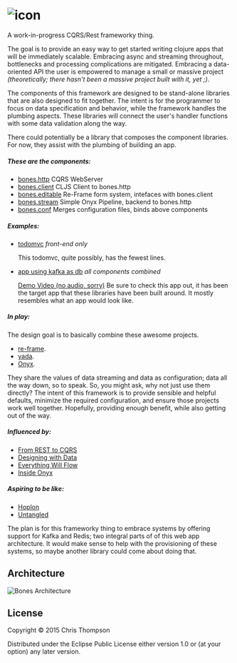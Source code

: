 # ![icon](https://cdn.rawgit.com/teaforthecat/bones/master/icon.svg)


A work-in-progress CQRS/Rest frameworky thing.

The goal is to provide an easy way to get started writing clojure apps that will
be immediately scalable. Embracing async and streaming throughout, bottlenecks and
processing complications are mitigated. Embracing a data-oriented API the user
is empowered to manage a small or massive project _(theoretically; there hasn't
been a massive project built with it, yet ;)_.

The components of this framework are designed to be stand-alone libraries that
are also designed to fit together. The intent is for the programmer to focus on
data specification and behavior, while the framework handles the plumbing
aspects. These libraries will connect the user's handler functions with some data
validation along the way.

There could potentially be a library that composes the component libraries. For
now, they assist with the plumbing of building an app.


##### These are the components:

- [bones.http](https://github.com/teaforthecat/bones-http) CQRS WebServer
- [bones.client](https://github.com/teaforthecat/bones-client) CLJS Client to bones.http
- [bones.editable](https://github.com/teaforthecat/bones-editable) Re-Frame form system, intefaces with bones.client
- [bones.stream](https://github.com/teaforthecat/bones-stream) Simple Onyx Pipeline, backend to bones.http
- [bones.conf](https://github.com/teaforthecat/bones-conf) Merges configuration files, binds above components

##### Examples:

- [todomvc](https://github.com/teaforthecat/bones-todomvc) 
_front-end only_

  This todomvc, quite possibly, has the fewest lines.

- [app using kafka as db](https://github.com/teaforthecat/weather-report) 
_all components combined_

  [Demo Video (no audio, sorry)](https://www.youtube.com/watch?v=dGQRDSRACB4)
  Be sure to check this app out, it has been the target app that these libraries
  have been built around. It mostly resembles what an app would look like.
  


##### In play:

The design goal is to basically combine these awesome projects.

- [re-frame](https://github.com/Day8/re-frame).
- [yada](https://github.com/juxt/yada).
- [Onyx](https://github.com/onyx-platform/onyx).

They share the values of data streaming and data as configuration; data all the
way down, so to speak. So, you might ask, why not just use them directly? The
intent of this framework is to provide sensible and helpful defaults, minimize
the required configuration, and ensure those projects work well together.
Hopefully, providing enough benefit, while also getting out of the way.


##### Influenced by:

- [From REST to CQRS](https://www.youtube.com/watch?v=qDNPQo9UmJA)
- [Designing with Data](https://www.youtube.com/watch?v=kP8wImz-x4w)
- [Everything Will Flow](https://www.youtube.com/watch?v=1bNOO3xxMc0)
- [Inside Onyx](https://www.youtube.com/watch?v=KVByn_kp2fQ)

##### Aspiring to be like:

- [Hoplon](http://hoplon.io/)
- [Untangled](http://untangled-web.github.io/untangled/)


The plan is for this frameworky thing to embrace systems by offering support
for Kafka and Redis; two integral parts of of this web app architecture. It
would make sense to help with the provisioning of these systems, so maybe
another library could come about doing that.




## Architecture


![Bones Architecture](https://precursorapp.com/document/Bones-Architecture-17592205334814.svg?auth-token=)


## License

Copyright © 2015 Chris Thompson

Distributed under the Eclipse Public License either version 1.0 or (at
your option) any later version.
